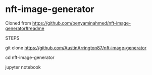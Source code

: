 # nft-image-generator

Cloned from https://github.com/benyaminahmed/nft-image-generator#readme

STEPS

git clone https://github.com/AustinArrington87/nft-image-generator

cd nft-image-generator

jupyter notebook

